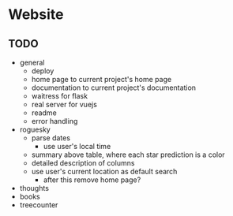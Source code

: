 # Website

## TODO

- general
  - deploy
  - home page to current project's home page
  - documentation to current project's documentation
  - waitress for flask
  - real server for vuejs
  - readme
  - error handling
- roguesky
  - parse dates
    - use user's local time
  - summary above table, where each star prediction is a color
  - detailed description of columns
  - use user's current location as default search
    - after this remove home page?
- thoughts
- books
- treecounter
